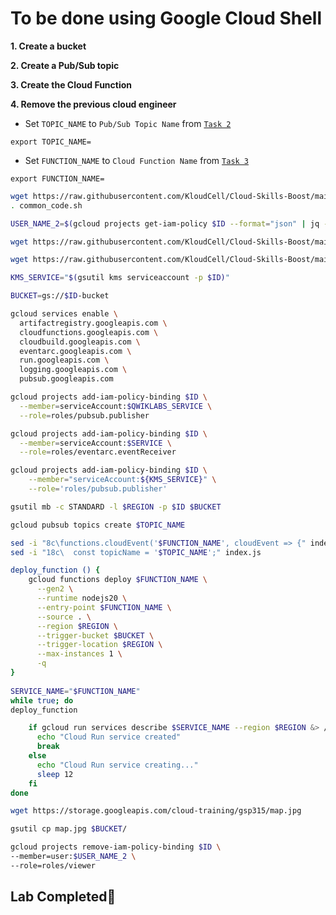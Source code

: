 # **To be done using Google Cloud Shell**

**1. Create a bucket**

**2. Create a Pub/Sub topic**

**3. Create the Cloud Function**

**4. Remove the previous cloud engineer**

- Set `TOPIC_NAME` to `Pub/Sub Topic Name` from [`Task 2`](https://www.cloudskillsboost.google/focuses/10379?parent=catalog#step6)

```
export TOPIC_NAME=
```

- Set `FUNCTION_NAME` to `Cloud Function Name` from [`Task 3`](https://www.cloudskillsboost.google/focuses/10379?parent=catalog#step7)

```
export FUNCTION_NAME=
```

```bash
wget https://raw.githubusercontent.com/KloudCell/Cloud-Skills-Boost/main/resources/common_code.sh 2> /dev/null
. common_code.sh

USER_NAME_2=$(gcloud projects get-iam-policy $ID --format="json" | jq -r --arg USER_NAME "$USER_NAME" '.bindings[] | select(.role == "roles/viewer") | .members[] | select(startswith("user:")) | select(. != "user:" + $USER_NAME) | sub("user:"; "")')

wget https://raw.githubusercontent.com/KloudCell/Cloud-Skills-Boost/main/Labs/Cheatsheets/GSP315/index.js 2> /dev/null

wget https://raw.githubusercontent.com/KloudCell/Cloud-Skills-Boost/main/Labs/Cheatsheets/GSP315/package.json 2> /dev/null

KMS_SERVICE="$(gsutil kms serviceaccount -p $ID)"

BUCKET=gs://$ID-bucket

gcloud services enable \
  artifactregistry.googleapis.com \
  cloudfunctions.googleapis.com \
  cloudbuild.googleapis.com \
  eventarc.googleapis.com \
  run.googleapis.com \
  logging.googleapis.com \
  pubsub.googleapis.com

gcloud projects add-iam-policy-binding $ID \
  --member=serviceAccount:$QWIKLABS_SERVICE \
  --role=roles/pubsub.publisher

gcloud projects add-iam-policy-binding $ID \
  --member=serviceAccount:$SERVICE \
  --role=roles/eventarc.eventReceiver

gcloud projects add-iam-policy-binding $ID \
    --member="serviceAccount:${KMS_SERVICE}" \
    --role='roles/pubsub.publisher'

gsutil mb -c STANDARD -l $REGION -p $ID $BUCKET

gcloud pubsub topics create $TOPIC_NAME

sed -i "8c\functions.cloudEvent('$FUNCTION_NAME', cloudEvent => {" index.js
sed -i "18c\  const topicName = '$TOPIC_NAME';" index.js

deploy_function () {
    gcloud functions deploy $FUNCTION_NAME \
      --gen2 \
      --runtime nodejs20 \
      --entry-point $FUNCTION_NAME \
      --source . \
      --region $REGION \
      --trigger-bucket $BUCKET \
      --trigger-location $REGION \
      --max-instances 1 \
      -q
}
    
SERVICE_NAME="$FUNCTION_NAME"
while true; do
deploy_function

    if gcloud run services describe $SERVICE_NAME --region $REGION &> /dev/null; then
      echo "Cloud Run service created"
      break
    else
      echo "Cloud Run service creating..."
      sleep 12
    fi
done

wget https://storage.googleapis.com/cloud-training/gsp315/map.jpg

gsutil cp map.jpg $BUCKET/

gcloud projects remove-iam-policy-binding $ID \
--member=user:$USER_NAME_2 \
--role=roles/viewer
```

## Lab Completed🎉